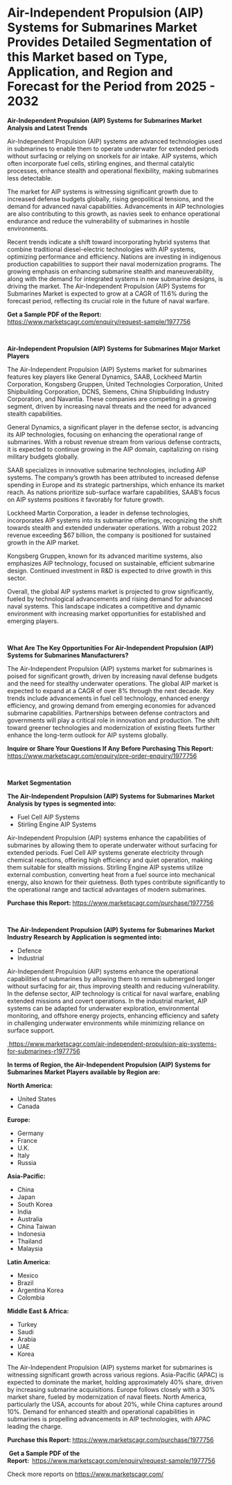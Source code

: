 <p><h1>Air-Independent Propulsion (AIP) Systems for Submarines Market Provides Detailed Segmentation of this Market based on Type, Application, and Region and Forecast for the Period from 2025 - 2032</h1></p><p><strong>Air-Independent Propulsion (AIP) Systems for Submarines Market Analysis and Latest Trends</strong></p>
<p><p>Air-Independent Propulsion (AIP) systems are advanced technologies used in submarines to enable them to operate underwater for extended periods without surfacing or relying on snorkels for air intake. AIP systems, which often incorporate fuel cells, stirling engines, and thermal catalytic processes, enhance stealth and operational flexibility, making submarines less detectable.</p><p>The market for AIP systems is witnessing significant growth due to increased defense budgets globally, rising geopolitical tensions, and the demand for advanced naval capabilities. Advancements in AIP technologies are also contributing to this growth, as navies seek to enhance operational endurance and reduce the vulnerability of submarines in hostile environments.</p><p>Recent trends indicate a shift toward incorporating hybrid systems that combine traditional diesel-electric technologies with AIP systems, optimizing performance and efficiency. Nations are investing in indigenous production capabilities to support their naval modernization programs. The growing emphasis on enhancing submarine stealth and maneuverability, along with the demand for integrated systems in new submarine designs, is driving the market. The Air-Independent Propulsion (AIP) Systems for Submarines Market is expected to grow at a CAGR of 11.6% during the forecast period, reflecting its crucial role in the future of naval warfare.</p></p>
<p><strong>Get a Sample PDF of the Report:&nbsp;</strong> <a href="https://www.marketscagr.com/enquiry/request-sample/1977756?utm_campaign=2994&utm_medium=2&utm_source=Github&utm_content=ia&utm_term=31032025&utm_id=air-independent-propulsion-aip-systems-for-submarines">https://www.marketscagr.com/enquiry/request-sample/1977756</a></p>
<p>&nbsp;</p>
<p><strong>Air-Independent Propulsion (AIP) Systems for Submarines Major Market Players</strong></p>
<p><p>The Air-Independent Propulsion (AIP) Systems market for submarines features key players like General Dynamics, SAAB, Lockheed Martin Corporation, Kongsberg Gruppen, United Technologies Corporation, United Shipbuilding Corporation, DCNS, Siemens, China Shipbuilding Industry Corporation, and Navantia. These companies are competing in a growing segment, driven by increasing naval threats and the need for advanced stealth capabilities.</p><p>General Dynamics, a significant player in the defense sector, is advancing its AIP technologies, focusing on enhancing the operational range of submarines. With a robust revenue stream from various defense contracts, it is expected to continue growing in the AIP domain, capitalizing on rising military budgets globally.</p><p>SAAB specializes in innovative submarine technologies, including AIP systems. The company’s growth has been attributed to increased defense spending in Europe and its strategic partnerships, which enhance its market reach. As nations prioritize sub-surface warfare capabilities, SAAB’s focus on AIP systems positions it favorably for future growth.</p><p>Lockheed Martin Corporation, a leader in defense technologies, incorporates AIP systems into its submarine offerings, recognizing the shift towards stealth and extended underwater operations. With a robust 2022 revenue exceeding $67 billion, the company is positioned for sustained growth in the AIP market.</p><p>Kongsberg Gruppen, known for its advanced maritime systems, also emphasizes AIP technology, focused on sustainable, efficient submarine design. Continued investment in R&D is expected to drive growth in this sector.</p><p>Overall, the global AIP systems market is projected to grow significantly, fueled by technological advancements and rising demand for advanced naval systems. This landscape indicates a competitive and dynamic environment with increasing market opportunities for established and emerging players.</p></p>
<p>&nbsp;</p>
<p><strong>What Are The Key Opportunities For Air-Independent Propulsion (AIP) Systems for Submarines Manufacturers?</strong></p>
<p><p>The Air-Independent Propulsion (AIP) systems market for submarines is poised for significant growth, driven by increasing naval defense budgets and the need for stealthy underwater operations. The global AIP market is expected to expand at a CAGR of over 8% through the next decade. Key trends include advancements in fuel cell technology, enhanced energy efficiency, and growing demand from emerging economies for advanced submarine capabilities. Partnerships between defense contractors and governments will play a critical role in innovation and production. The shift toward greener technologies and modernization of existing fleets further enhance the long-term outlook for AIP systems globally.</p></p>
<p><strong>Inquire or Share Your Questions If Any Before Purchasing This Report:</strong> <a href="https://www.marketscagr.com/enquiry/pre-order-enquiry/1977756?utm_campaign=2994&utm_medium=2&utm_source=Github&utm_content=ia&utm_term=31032025&utm_id=air-independent-propulsion-aip-systems-for-submarines">https://www.marketscagr.com/enquiry/pre-order-enquiry/1977756</a></p>
<p>&nbsp;</p>
<p><strong>Market Segmentation</strong></p>
<p><strong>The Air-Independent Propulsion (AIP) Systems for Submarines Market Analysis by types is segmented into:</strong></p>
<p><ul><li>Fuel Cell AIP Systems</li><li>Stirling Engine AIP Systems</li></ul></p>
<p><p>Air-Independent Propulsion (AIP) systems enhance the capabilities of submarines by allowing them to operate underwater without surfacing for extended periods. Fuel Cell AIP systems generate electricity through chemical reactions, offering high efficiency and quiet operation, making them suitable for stealth missions. Stirling Engine AIP systems utilize external combustion, converting heat from a fuel source into mechanical energy, also known for their quietness. Both types contribute significantly to the operational range and tactical advantages of modern submarines.</p></p>
<p><strong>Purchase this Report:&nbsp;</strong><a href="https://www.marketscagr.com/purchase/1977756?utm_campaign=2994&utm_medium=2&utm_source=Github&utm_content=ia&utm_term=31032025&utm_id=air-independent-propulsion-aip-systems-for-submarines">https://www.marketscagr.com/purchase/1977756</a></p>
<p>&nbsp;</p>
<p><strong>The Air-Independent Propulsion (AIP) Systems for Submarines Market Industry Research by Application is segmented into:</strong></p>
<p><ul><li>Defence</li><li>Industrial</li></ul></p>
<p><p>Air-Independent Propulsion (AIP) systems enhance the operational capabilities of submarines by allowing them to remain submerged longer without surfacing for air, thus improving stealth and reducing vulnerability. In the defense sector, AIP technology is critical for naval warfare, enabling extended missions and covert operations. In the industrial market, AIP systems can be adapted for underwater exploration, environmental monitoring, and offshore energy projects, enhancing efficiency and safety in challenging underwater environments while minimizing reliance on surface support.</p></p>
<p><a href="https://www.marketscagr.com/air-independent-propulsion-aip-systems-for-submarines-r1977756?utm_campaign=2994&utm_medium=2&utm_source=Github&utm_content=ia&utm_term=31032025&utm_id=air-independent-propulsion-aip-systems-for-submarines">&nbsp;https://www.marketscagr.com/air-independent-propulsion-aip-systems-for-submarines-r1977756</a></p>
<p><strong>In terms of Region, the Air-Independent Propulsion (AIP) Systems for Submarines Market Players available by Region are:</strong></p>
<p>
    <p> <strong> North America: </strong>
        <ul>
            <li>United States</li>
            <li>Canada</li>
        </ul>
        </p> 
    <p> <strong> Europe: </strong>
        <ul>
            <li>Germany</li>
            <li>France</li>
            <li>U.K.</li>
            <li>Italy</li>
            <li>Russia</li>
        </ul>
        </p> 
    <p> <strong> Asia-Pacific: </strong>
        <ul>
            <li>China</li>
            <li>Japan</li>
            <li>South Korea</li>
            <li>India</li>
            <li>Australia</li>
            <li>China Taiwan</li>
            <li>Indonesia</li>
            <li>Thailand</li>
            <li>Malaysia</li>
        </ul>
        </p> 
    <p> <strong> Latin America: </strong>
        <ul>
            <li>Mexico</li>
            <li>Brazil</li>
            <li>Argentina Korea</li>
            <li>Colombia</li>
        </ul>
        </p> 
    <p> <strong> Middle East & Africa: </strong>
        <ul>
            <li>Turkey</li>
            <li>Saudi</li>
            <li>Arabia</li>
            <li>UAE</li>
            <li>Korea</li>
        </ul>
    </p>
    </p>
<p><p>The Air-Independent Propulsion (AIP) systems market for submarines is witnessing significant growth across various regions. Asia-Pacific (APAC) is expected to dominate the market, holding approximately 40% share, driven by increasing submarine acquisitions. Europe follows closely with a 30% market share, fueled by modernization of naval fleets. North America, particularly the USA, accounts for about 20%, while China captures around 10%. Demand for enhanced stealth and operational capabilities in submarines is propelling advancements in AIP technologies, with APAC leading the charge.</p></p>
<p><strong>Purchase this Report: </strong><a href="https://www.marketscagr.com/purchase/1977756?utm_campaign=2994&utm_medium=2&utm_source=Github&utm_content=ia&utm_term=31032025&utm_id=air-independent-propulsion-aip-systems-for-submarines">https://www.marketscagr.com/purchase/1977756</a></p>
<p>&nbsp;<strong>Get a Sample PDF of the Report:&nbsp;&nbsp;</strong><a href="https://www.marketscagr.com/enquiry/request-sample/1977756?utm_campaign=2994&utm_medium=2&utm_source=Github&utm_content=ia&utm_term=31032025&utm_id=air-independent-propulsion-aip-systems-for-submarines">https://www.marketscagr.com/enquiry/request-sample/1977756</a></p>
<p><strong></strong></p>
<p>Check more reports on <a href="https://www.marketscagr.com/?utm_campaign=2994&utm_medium=2&utm_source=Github&utm_content=ia&utm_term=31032025&utm_id=air-independent-propulsion-aip-systems-for-submarines">https://www.marketscagr.com/</a></p>
